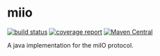 # miio
[![build status](https://git.sg-o.de/root/miio/badges/master/build.svg)](https://git.sg-o.de/root/miio) [![coverage report](https://git.sg-o.de/root/miio/badges/master/coverage.svg)](https://git.sg-o.de/root/miio/wikis/report) [![Maven Central](https://maven-badges.herokuapp.com/maven-central/de.sg-o.app/miio/badge.svg)](https://maven-badges.herokuapp.com/maven-central/de.sg-o.app/miio)

A java implementation for the miIO protocol.
